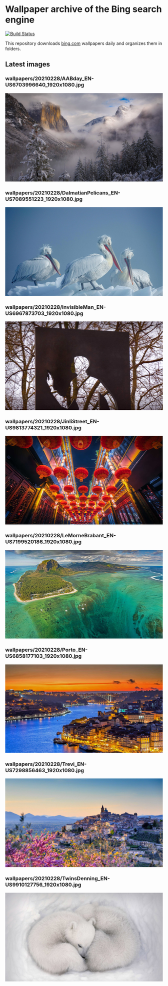 # Wallpaper archive of the Bing search engine

[![Build Status](https://travis-ci.org/kijart/bing-daily-images-dl.svg?branch=wallpapers)](https://travis-ci.org/kijart/bing-daily-images-dl)

This repository downloads [bing.com](https://www.bing.com) wallpapers daily and organizes them in folders.

## Latest images

<!-- Wallpapers -->

### wallpapers/20210228/AABday_EN-US6703996640_1920x1080.jpg

![wallpapers/20210228/AABday_EN-US6703996640_1920x1080.jpg](wallpapers/20210228/AABday_EN-US6703996640_1920x1080.jpg)

### wallpapers/20210228/DalmatianPelicans_EN-US7089551223_1920x1080.jpg

![wallpapers/20210228/DalmatianPelicans_EN-US7089551223_1920x1080.jpg](wallpapers/20210228/DalmatianPelicans_EN-US7089551223_1920x1080.jpg)

### wallpapers/20210228/InvisibleMan_EN-US6967873703_1920x1080.jpg

![wallpapers/20210228/InvisibleMan_EN-US6967873703_1920x1080.jpg](wallpapers/20210228/InvisibleMan_EN-US6967873703_1920x1080.jpg)

### wallpapers/20210228/JinliStreet_EN-US9813774321_1920x1080.jpg

![wallpapers/20210228/JinliStreet_EN-US9813774321_1920x1080.jpg](wallpapers/20210228/JinliStreet_EN-US9813774321_1920x1080.jpg)

### wallpapers/20210228/LeMorneBrabant_EN-US7199520186_1920x1080.jpg

![wallpapers/20210228/LeMorneBrabant_EN-US7199520186_1920x1080.jpg](wallpapers/20210228/LeMorneBrabant_EN-US7199520186_1920x1080.jpg)

### wallpapers/20210228/Porto_EN-US6858177103_1920x1080.jpg

![wallpapers/20210228/Porto_EN-US6858177103_1920x1080.jpg](wallpapers/20210228/Porto_EN-US6858177103_1920x1080.jpg)

### wallpapers/20210228/Trevi_EN-US7298856463_1920x1080.jpg

![wallpapers/20210228/Trevi_EN-US7298856463_1920x1080.jpg](wallpapers/20210228/Trevi_EN-US7298856463_1920x1080.jpg)

### wallpapers/20210228/TwinsDenning_EN-US9910127756_1920x1080.jpg

![wallpapers/20210228/TwinsDenning_EN-US9910127756_1920x1080.jpg](wallpapers/20210228/TwinsDenning_EN-US9910127756_1920x1080.jpg)


